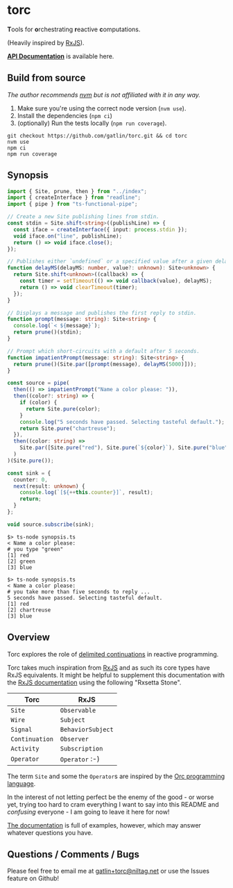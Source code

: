 # torc

**T**ools for **o**rchestrating **r**eactive **c**omputations.

(Heavily inspired by [RxJS][rxjs]).

[**API Documentation**][torcdocs] is available here.

## Build from source

*The author recommends [nvm][nvm] but is not affiliated with it in any way.*

1. Make sure you're using the correct node version (`nvm use`).
2. Install the dependencies (`npm ci`)
3. (optionally) Run the tests locally (`npm run coverage`).

```shell
git checkout https://github.com/gatlin/torc.git && cd torc
nvm use
npm ci 
npm run coverage
```

## Synopsis

```typescript
import { Site, prune, then } from "../index";
import { createInterface } from "readline";
import { pipe } from "ts-functional-pipe";

// Create a new Site publishing lines from stdin.
const stdin = Site.shift<string>((publishLine) => {
  const iface = createInterface({ input: process.stdin });
  void iface.on("line", publishLine);
  return () => void iface.close();
});

// Publishes either `undefined` or a specified value after a given delay.
function delayMS(delayMS: number, value?: unknown): Site<unknown> {
  return Site.shift<unknown>((callback) => {
    const timer = setTimeout(() => void callback(value), delayMS);
    return () => void clearTimeout(timer);
  });
}

// Displays a message and publishes the first reply to stdin.
function prompt(message: string): Site<string> {
  console.log(`< ${message}`);
  return prune()(stdin);
}

// Prompt which short-circuits with a default after 5 seconds.
function impatientPrompt(message: string): Site<string> {
  return prune()(Site.par([prompt(message), delayMS(5000)]));
}

const source = pipe(
  then(() => impatientPrompt("Name a color please: ")),
  then((color?: string) => {
    if (color) {
      return Site.pure(color);
    }
    console.log("5 seconds have passed. Selecting tasteful default.");
    return Site.pure("chartreuse");
  }),
  then((color: string) =>
    Site.par([Site.pure("red"), Site.pure(`${color}`), Site.pure("blue")])
  )
)(Site.pure());

const sink = {
  counter: 0,
  next(result: unknown) {
    console.log(`[${++this.counter}]`, result);
    return;
  }
};

void source.subscribe(sink);
```

```shell
$> ts-node synopsis.ts
< Name a color please:
# you type "green"
[1] red
[2] green
[3] blue
```

```shell
$> ts-node synopsis.ts
< Name a color please:
# you take more than five seconds to reply ...
5 seconds have passed. Selecting tasteful default.
[1] red
[2] chartreuse
[3] blue
```
## Overview

Torc explores the role of [delimited continuations][delimcc] in reactive
programming.

Torc takes much inspiration from [RxJS][rxjs] and as such its core types have
RxJS equivalents.
It might be helpful to supplement this documentation with the
[RxJS documentation](https://rxjs.dev/api) using the following "Rxsetta Stone".


| Torc            | RxJS              |
|-----------------|-------------------|
| `Site`          | `Observable`      |
| `Wire`          | `Subject`         |
| `Signal`        | `BehaviorSubject` |
| `Continuation`  | `Observer`        |
| `Activity`      | `Subscription`    |
| `Operator`      | `Operator` :-)    |

The term `Site` and some the `Operator`s are inspired by the
[Orc programming language][orclang].

In the interest of not letting perfect be the enemy of the good - or worse yet,
trying too hard to cram everything I want to say into this README and
*confusing* everyone - I am going to leave it here for now!

[The documentation][torcdocs] is full of examples, however, which may answer
whatever questions you have.

## Questions / Comments / Bugs

Please feel free to email me at <gatlin+torc@niltag.net> or use the Issues
feature on Github!

[rxjs]: //rxjs.dev
[delimcc]: http://okmij.org/ftp/continuations/#tutorial
[comonads]: https://bartoszmilewski.com/2017/01/02/comonads/
[torcdocs]: https://niltag.net/code/torc/modules.html
[orclang]: https://orc.csres.utexas.edu/
[nvm]: https://github.com/nvm-sh/nvm
